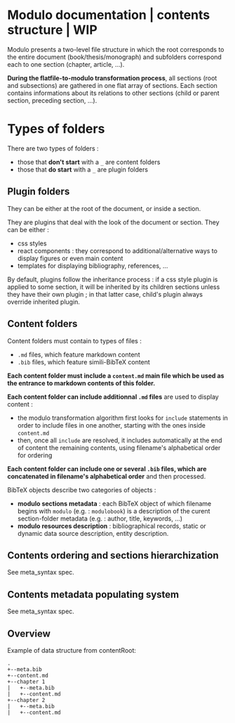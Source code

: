 Modulo documentation | contents structure | WIP
=================


Modulo presents a two-level file structure in which the root corresponds to the entire document (book/thesis/monograph) and subfolders correspond each to one section (chapter, article, ...).

**During the flatfile-to-modulo transformation process**, all sections (root and subsections) are gathered in one flat array of sections. Each section contains informations about its relations to other sections (child or parent section, preceding section, ...).

# Types of folders

There are two types of folders :
* those that **don't start** with a ``_`` are content folders
* those that **do start** with a ``_`` are plugin folders

## Plugin folders

They can be either at the root of the document, or inside a section.

They are plugins that deal with the look of the document or section. They can be either :
* css styles
* react components : they correspond to additional/alternative ways to display figures or even main content
* templates for displaying bibliography, references, ...

By default, plugins follow the inheritance process : if a css style plugin is applied to some section, it will be inherited by its children sections unless they have their own plugin ; in that latter case, child's plugin always override inherited plugin.

## Content folders

Content folders must contain to types of files :
* ``.md`` files, which feature markdown content
* ``.bib`` files, which feature simili-BibTeX content

**Each content folder must include a ``content.md`` main file which be used as the entrance to markdown contents of this folder.** 

**Each content folder can include additionnal ``.md`` files** are used to display content :
* the modulo transformation algorithm first looks for ``include`` statements in order to include files in one another, starting with the ones inside ``content.md``
* then, once all ``include`` are resolved, it includes automatically at the end of content the remaining contents, using filename's alphabetical order for ordering

**Each content folder can include one or several ``.bib`` files, which are concatenated in filename's alphabetical order** and then processed.

BibTeX objects describe two categories of objects :
* **modulo sections metadata** : each BibTeX object of which filename begins with ``modulo`` (e.g. : ``modulobook``) is a description of the curent section-folder metadata (e.g. : author, title, keywords, ...)
* **modulo resources description** : bibliographical records, static or dynamic data source description, entity description.

## Contents ordering and sections hierarchization

See meta_syntax spec.

## Contents metadata populating system

See meta_syntax spec.

## Overview

Example of data structure from contentRoot:

```
.
+--meta.bib
+--content.md
+--chapter 1
|   +--meta.bib
|   +--content.md
+--chapter 2
|   +--meta.bib
|   +--content.md
```

